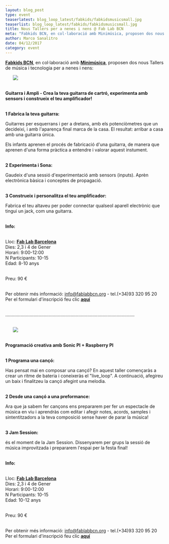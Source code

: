 ```yaml
---
layout: blog_post
type: event
teaserlatest: blog_loop_latest/fabkids/fabkidsmusicsmall.jpg
teaserlist: blog_loop_latest/fabkids/fabkidsmusicsmall.jpg
title: Nous Tallers per a nenes i nens @ Fab Lab BCN
meta: "Fabkids BCN, en col·laboració amb Minimúsica, proposen dos nous Tallers de música i tecnologia per a minis: 'Guitarra i Ampli - Crea la teva guitarra de cartró, experimenta amb sensors i construeix el teu amplificador!' i 'Programació creativa amb Sonic PI + Raspberry PI - Programa una cançó' "
author: Marco Sanalitro
date: 04/12/2017
category: event
---
```


<strong><a href="http://kids.fablabbcn.org/">Fabkids BCN</a></strong>, en col·laboració amb <strong><a href="http://minimusica.tv/">Minimúsica</a></strong>, proposen dos nous Tallers de música i tecnologia per a nenes i nens:


<ul><img src= "http://www.fablabbcn.org/img/blog/blog_loop_latest/fabkids/fabkidsmusic1.png" align="left"> </ul><br><br>

<strong>Guitarra i Ampli - Crea la teva guitarra de cartró, experimenta amb sensors i construeix el teu amplificador!</strong><br><br>

<strong>1 Fabrica la teva guitarra:</strong><br>

Guitarres per esquerrans i per a dretans, amb els potenciòmetres que un decideixi, i amb l'aparença final marca de la casa. El resultat: arribar a casa amb una guitarra única.<br>

Els infants aprenen el procés de fabricació d'una guitarra, de manera que aprenen d'una forma pràctica a entendre i valorar aquest instument.<br><br>

<strong>2 Experimenta i Sona:</strong><br>

Gaudeix d'una sessió d'experimentació amb sensors (inputs). Aprèn electrònica bàsica i conceptes de propagació.<br><br>

<strong>3 Construeix i personalitza el teu amplificador:</strong><br>

Fabrica el teu altaveu per poder connectar qualseol aparell electrònic que tingui un jack, com una guitarra.<br><br>

<strong>Info:</strong><br><br>

Lloc: <strong><a href="https://fablabbcn.org/index.html">Fab Lab Barcelona</a></strong><br>
Dies: 2,3 i 4 de Gener<br>
Horari: 9:00-12:00<br>
N Participants: 10-15<br>
Edad: 8-10 anys<br><br>

Preu: 90 €<br><br>

Per obtenir més informació: info@fablabbcn.org - tel.(+34)93 320 95 20<br>
Per el formulari d'inscripció feu clic <strong><a href="http://apply.fablabbcn.org/view.php?id=15216">aquí</a></strong>
<br><br>

.....................................................................................................<br><br>

<ul><img src= "http://www.fablabbcn.org/img/blog/blog_loop_latest/fabkids/fabkidsmusic2.png" align="left"> </ul><br><br>

<strong>Programació creativa amb Sonic PI + Raspberry PI</strong><br><br>

<strong>1 Programa una cançó:</strong><br>

Has pensat mai en composar una cançó? En aquest taller començaràs a crear un ritme de bateria i coneixeràs el "live_loop". A continuació, afegireu un baix i finalitzeu la cançó afegint una melodia.<br><br>

<strong>2 Desde una cançó a una preformance:</strong><br>

Ara que ja sabem fer cançons ens prepararem per fer un espectacle de música en viu i aprendràs com editar i afegir notes, acords, samples i sintentitzadors a la teva composició sense haver de parar la música!<br><br>

<strong>3 Jam Session:</strong><br>

és el moment de la Jam Session. Dissenyarem per grups la sessió de música improvitzada i prepararem l'espai per la festa final!<br><br>

<strong>Info:</strong><br><br>

Lloc: <strong><a href="https://fablabbcn.org/index.html">Fab Lab Barcelona</a></strong><br>
Dies: 2,3 i 4 de Gener<br>
Horari: 9:00-12:00<br>
N Participants: 10-15<br>
Edad: 10-12 anys<br><br>

Preu: 90 €<br><br>

Per obtenir més informació: info@fablabbcn.org - tel.(+34)93 320 95 20<br>
Per el formulari d'inscripció feu clic <strong><a href="http://apply.fablabbcn.org/view.php?id=16045">aquí</a></strong>
<br><br>

